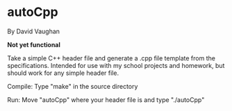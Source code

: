 autoCpp
=======
By David Vaughan

**Not yet functional**

Take a simple C++ header file and generate a .cpp file template from the
specifications.
Intended for use with my school projects and homework, but should work for any
simple header file.

Compile:
Type "make" in the source directory

Run:
Move "autoCpp" where your header file is and type "./autoCpp"

